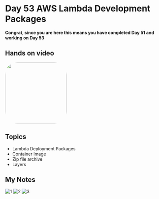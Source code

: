# Day 53 AWS Lambda Development Packages

**Congrat, since you are here this means you have completed Day 51 and working on Day 53**

## Hands on video
<a href="https://youtu.be/MxkTTw8GvwI">
<img src="https://i3.ytimg.com/vi/MxkTTw8GvwI/hqdefault.jpg" align="center" width="200" style="border-radius:40px" />
</a>

## Topics
  - Lambda Deployment Packages
  - Container Image
  - Zip file archive
  - Layers

## My Notes
  ![1](https://user-images.githubusercontent.com/41295276/126742196-e02a112d-46de-4c4c-9d6e-11a3b866bdc3.jpeg)
  ![2](https://user-images.githubusercontent.com/41295276/126742204-567af815-da96-4fe8-9b29-e48260c6cdd0.jpeg)
  ![3](https://user-images.githubusercontent.com/41295276/126742208-a1b7e4b8-6618-41e1-a82a-860164b82205.jpeg)

